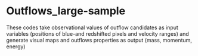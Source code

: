 # Outflows_large-sample
These codes take observational values of outflow candidates as input variables (positions of blue-and redshifted pixels and velocity ranges) and generate visual maps and outflows properties as output (mass, momentum, energy)
